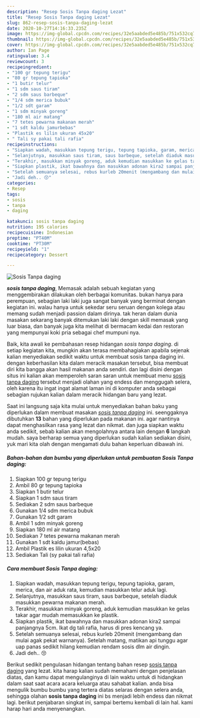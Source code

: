 ```yaml
---
description: "Resep Sosis Tanpa daging Lezat"
title: "Resep Sosis Tanpa daging Lezat"
slug: 862-resep-sosis-tanpa-daging-lezat
date: 2020-10-27T14:16:33.235Z
image: https://img-global.cpcdn.com/recipes/32e5aabded5e485b/751x532cq70/sosis-tanpa-daging-foto-resep-utama.jpg
thumbnail: https://img-global.cpcdn.com/recipes/32e5aabded5e485b/751x532cq70/sosis-tanpa-daging-foto-resep-utama.jpg
cover: https://img-global.cpcdn.com/recipes/32e5aabded5e485b/751x532cq70/sosis-tanpa-daging-foto-resep-utama.jpg
author: Ian Page
ratingvalue: 3.4
reviewcount: 3
recipeingredient:
- "100 gr tepung terigu"
- "80 gr tepung tapioka"
- "1 butir telur"
- "1 sdm saus tiram"
- "2 sdm saus barbeque"
- "1/4 sdm merica bubuk"
- "1/2 sdt garam"
- "1 sdm minyak goreng"
- "180 ml air matang"
- "7 tetes pewarna makanan merah"
- "1 sdt kaldu jamurbebas"
- "Plastik es lilin ukuran 45x20"
- " Tali sy pakai tali rafia"
recipeinstructions:
- "Siapkan wadah, masukkan tepung terigu, tepung tapioka, garam, merica, dan air aduk rata, kemudian masukkan telur aduk lagi."
- "Selanjutnya, masukkan saus tiram, saus barbeque, setelah diaduk masukkan pewarna makanan merah."
- "Terakhir, masukkan minyak goreng, aduk kemudian masukkan ke gelas takar agar mudah memasukkan ke plastik."
- "Siapkan plastik, ikat bawahnya dan masukkan adonan kira2 sampai panjangnya 5cm. Ikat dg tali rafia, harus di pres kencang ya."
- "Setelah semuanya selesai, rebus kurleb 20menit (mengambang dan mulai agak pekat warnanya). Setelah matang, matikan api tunggu agar uap panas sedikit hilang kemudian rendam sosis dlm air dingin."
- "Jadi deh.. 😚"
categories:
- Resep
tags:
- sosis
- tanpa
- daging

katakunci: sosis tanpa daging 
nutrition: 195 calories
recipecuisine: Indonesian
preptime: "PT40M"
cooktime: "PT30M"
recipeyield: "1"
recipecategory: Dessert

---
```



![Sosis Tanpa daging](https://img-global.cpcdn.com/recipes/32e5aabded5e485b/751x532cq70/sosis-tanpa-daging-foto-resep-utama.jpg)

<b><i>sosis tanpa daging</i></b>, Memasak adalah sebuah kegiatan yang menggembirakan dilakukan oleh berbagai komunitas. bukan hanya para perempuan, sebagian laki laki juga sangat banyak yang berminat dengan kegiatan ini. walau hanya untuk sekedar seru seruan dengan kolega atau memang sudah menjadi passion dalam dirinya. tak heran dalam dunia masakan sekarang banyak ditemukan laki laki dengan skill memasak yang luar biasa, dan banyak juga kita melihat di bermacam kedai dan restoran yang mempunyai koki pria sebagai chef mumpuni nya.



Baik, kita awali ke pembahasan resep hidangan <i>sosis tanpa daging</i>. di setiap kegiatan kita, mungkin akan terasa membahagiakan apabila sejenak kalian menyediakan sedikit waktu untuk membuat sosis tanpa daging ini. dengan keberhasilan kita dalam meracik masakan tersebut, bisa membuat diri kita bangga akan hasil makanan anda sendiri. dan lagi disini dengan situs ini kalian akan memperoleh saran saran untuk membuat menu <u>sosis tanpa daging</u> tersebut menjadi olahan yang endess dan menggugah selera, oleh karena itu ingat ingat alamat laman ini di komputer anda sebagai sebagian rujukan kalian dalam meracik hidangan baru yang lezat.


Saat ini langsung saja kita mulai untuk menyediakan bahan baku yang diperlukan dalam membuat masakan <u><i>sosis tanpa daging</i></u> ini. seenggaknya dibutuhkan <b>13</b> bahan yang diperlukan pada makanan ini. agar nantinya dapat menghasilkan rasa yang lezat dan nikmat. dan juga siapkan waktu anda sedikit, sebab kalian akan mengolahnya antara lain dengan <b>6</b> langkah mudah. saya berharap semua yang diperlukan sudah kalian sediakan disini, yuk mari kita olah dengan mengamati dulu bahan keperluan dibawah ini.

<!--inarticleads1-->

##### Bahan-bahan dan bumbu yang diperlukan untuk pembuatan Sosis Tanpa daging:

1. Siapkan 100 gr tepung terigu
1. Ambil 80 gr tepung tapioka
1. Siapkan 1 butir telur
1. Siapkan 1 sdm saus tiram
1. Sediakan 2 sdm saus barbeque
1. Gunakan 1/4 sdm merica bubuk
1. Gunakan 1/2 sdt garam
1. Ambil 1 sdm minyak goreng
1. Siapkan 180 ml air matang
1. Sediakan 7 tetes pewarna makanan merah
1. Gunakan 1 sdt kaldu jamur(bebas)
1. Ambil Plastik es lilin ukuran 4,5x20
1. Sediakan  Tali (sy pakai tali rafia)




<!--inarticleads2-->

##### Cara membuat Sosis Tanpa daging:

1. Siapkan wadah, masukkan tepung terigu, tepung tapioka, garam, merica, dan air aduk rata, kemudian masukkan telur aduk lagi.
1. Selanjutnya, masukkan saus tiram, saus barbeque, setelah diaduk masukkan pewarna makanan merah.
1. Terakhir, masukkan minyak goreng, aduk kemudian masukkan ke gelas takar agar mudah memasukkan ke plastik.
1. Siapkan plastik, ikat bawahnya dan masukkan adonan kira2 sampai panjangnya 5cm. Ikat dg tali rafia, harus di pres kencang ya.
1. Setelah semuanya selesai, rebus kurleb 20menit (mengambang dan mulai agak pekat warnanya). Setelah matang, matikan api tunggu agar uap panas sedikit hilang kemudian rendam sosis dlm air dingin.
1. Jadi deh.. 😚




Berikut sedikit pengulasan hidangan tentang bahan resep <u>sosis tanpa daging</u> yang lezat. kita harap kalian sudah memahami dengan penjelasan diatas, dan kamu dapat mengulanginya di lain waktu untuk di hidangkan dalam saat saat acara acara keluarga atau sahabat kalian. anda bisa mengulik bumbu bumbu yang tertera diatas selaras dengan selera anda, sehingga olahan <b>sosis tanpa daging</b> ini bs menjadi lebih endess dan nikmat lagi. berikut penjabaran singkat ini, sampai bertemu kembali di lain hal. kami harap hari anda menyenangkan.
